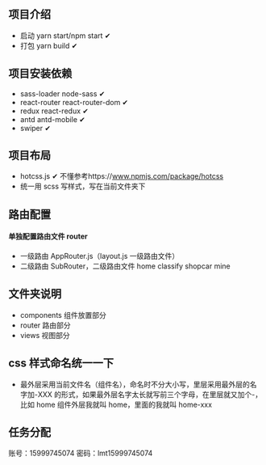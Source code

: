 ## 项目介绍

- 启动 yarn start/npm start ✔
- 打包 yarn build ✔

## 项目安装依赖

- sass-loader node-sass ✔
- react-router react-router-dom ✔
- redux react-redux ✔
- antd antd-mobile ✔
- swiper ✔

## 项目布局

- hotcss.js ✔ 不懂参考https://www.npmjs.com/package/hotcss
- 统一用 scss 写样式，写在当前文件夹下

## 路由配置

#### 单独配置路由文件 router

- 一级路由 AppRouter.js（layout.js 一级路由文件）
- 二级路由 SubRouter，二级路由文件 home classify shopcar mine

## 文件夹说明

- components 组件放置部分
- router 路由部分
- views 视图部分

## css 样式命名统一一下

- 最外层采用当前文件名（组件名），命名时不分大小写，里层采用最外层的名字加-XXX 的形式，如果最外层名字太长就写前三个字母，在里层就又加个-，比如 home 组件外层我就叫 home，里面的我就叫 home-xxx

## 任务分配

账号：15999745074
密码：lmt15999745074
